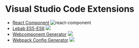 # Visual Studio Code Extensions

* [React Component][1] ![react-component](http://vsmarketplacebadge.apphb.com/installs/jeremyrajan.react-component.svg)
* [Lebab ES5-ES6][2] ![](http://vsmarketplacebadge.apphb.com/installs/jeremyrajan.vscode-lebab.svg)
* [Webcomponent Generator][3] ![](http://vsmarketplacebadge.apphb.com/installs/jeremyrajan.webcomponent-generator.svg)
* [Webpack Config Generator][4] ![](http://vsmarketplacebadge.apphb.com/installs/jeremyrajan.webpack.svg)

[1]: https://marketplace.visualstudio.com/items?itemName=jeremyrajan.react-component
[2]: https://marketplace.visualstudio.com/items?itemName=jeremyrajan.vscode-lebab
[3]: https://marketplace.visualstudio.com/items?itemName=jeremyrajan.webcomponent-generator
[4]: https://marketplace.visualstudio.com/items?itemName=jeremyrajan.webpack
